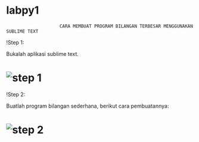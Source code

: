 # labpy1

                        CARA MEMBUAT PROGRAM BILANGAN TERBESAR MENGGUNAKAN SUBLIME TEXT

!Step 1:
  
  Bukalah aplikasi sublime text.

# ![step 1](https://user-images.githubusercontent.com/46733958/52322873-6d683c80-2a0d-11e9-88e9-4ecb5bc5270e.png)

!Step 2:
  
  Buatlah program bilangan sederhana, berikut cara pembuatannya:

# ![step 2](https://user-images.githubusercontent.com/46733958/52324523-32b5d280-2a14-11e9-9313-86e105df2c66.png)

  

